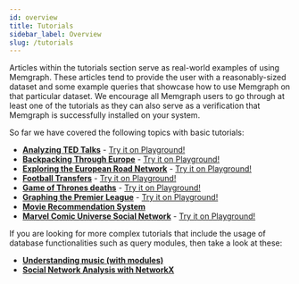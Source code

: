 ```yaml
---
id: overview
title: Tutorials
sidebar_label: Overview
slug: /tutorials
---
```


Articles within the tutorials section serve as real-world examples of using
Memgraph. These articles tend to provide the user with a reasonably-sized
dataset and some example queries that showcase how to use Memgraph on that
particular dataset. We encourage all Memgraph users to go through at least
one of the tutorials as they can also serve as a verification that Memgraph
is successfully installed on your system.

So far we have covered the following topics with basic tutorials:

  * **[Analyzing TED Talks](analyzing-ted-talks.md)** - [Try it on Playground!](https://playground.memgraph.com/TEDTalk)
  * **[Backpacking Through Europe](backpacking-through-europe.md)** - [Try it on Playground!](https://playground.memgraph.com/Backpacking)
  * **[Exploring the European Road Network](exploring-the-european-road-network.md)** - [Try it on Playground!](https://playground.memgraph.com/Europe)
  * **[Football Transfers](football-transfers.md)** - [Try it on Playground!](https://playground.memgraph.com/FootballTransfers)
  * **[Game of Thrones deaths](got-deaths.md)** - [Try it on Playground!](https://playground.memgraph.com/GoT)
  * **[Graphing the Premier League](graphing-the-premier-league.md)** - [Try it on Playground!](https://playground.memgraph.com/Football)
  * **[Movie Recommendation System](movie-recommendation.md)**
  * **[Marvel Comic Universe Social Network](marvel-universe.md)** - [Try it on Playground!](https://playground.memgraph.com/MCU)


If you are looking for more complex tutorials that include the usage of database
functionalities such as query modules, then take a look at these:

  * **[Understanding music (with modules)](understanding-music-with-modules.md)**
  * **[Social Network Analysis with NetworkX](social-network-analysis.md)**